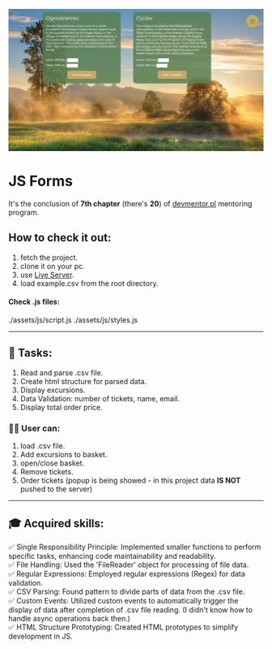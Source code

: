 
![JS Forms](./README-assets/project-img.png)
# JS Forms

It's the conclusion of **7th chapter** (there's **20**) of [devmentor.pl](https://devmentor.pl/mentoring-javascript) mentoring program.

## How to check it out:

1) fetch the project.
2) clone it on your pc.
3) use [Live Server](https://marketplace.visualstudio.com/items?itemName=ritwickdey.LiveServer).
4) load example.csv from the root directory.

#### Check .js files:

./assets/js/script.js
./assets/js/styles.js

---

## :memo: Tasks:

1) Read and parse .csv file.
2) Create html structure for parsed data.
3) Display excursions.
4) Data Validation: number of tickets, name, email.
5) Display total order price.

### :man_technologist: User can:
1) load .csv file.
2) Add excursions to basket.
3) open/close basket.
4) Remove tickets.
5) Order tickets (popup is being showed - in this project data **IS NOT** pushed to the server)

---

## :mortar_board: Acquired skills:

:white_check_mark: Single Responsibility Principle: Implemented smaller functions to perform specific tasks, enhancing code maintainability and readability.<br>
:white_check_mark: File Handling: Used the 'FileReader' object for processing of file data.<br>
:white_check_mark: Regular Expressions: Employed regular expressions (Regex) for data validation.<br>
:white_check_mark: CSV Parsing: Found pattern to divide parts of data from the .csv file.<br>
:white_check_mark: Custom Events: Utilized custom events to automatically trigger the display of data after completion of .csv file reading. (I didn't know how to handle async operations back then.)<br>
:white_check_mark: HTML Structure Prototyping: Created HTML prototypes to simplify development in JS.<br>

